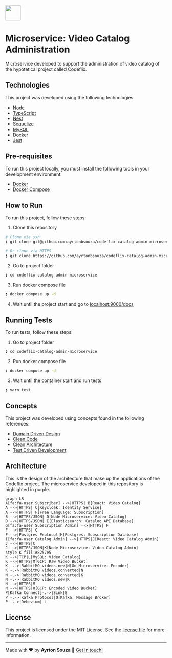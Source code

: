 <img src="https://user-images.githubusercontent.com/30063455/186921534-7d45a5ff-3999-4919-bbce-668a3e574367.png" height="48px">

# Microservice: Video Catalog Administration
Microservice developed to support the administration of video catalog of the hypotetical project called Codeflix.
## Technologies
This project was developed using the following technologies:
- [Node](https://nodejs.org/en/)
- [TypeScript](https://www.typescriptlang.org/)
- [Nest](https://nestjs.com/)
- [Sequelize](https://sequelize.org/)
- [MySQL](https://www.mysql.com/)
- [Docker](https://www.docker.com/)
- [Jest](https://jestjs.io/)
## Pre-requisites
To run this project locally, you must install the following tools in your development environment:
- [Docker](https://www.docker.com/)
- [Docker Compose](https://docs.docker.com/compose/)
## How to Run
To run this project, follow these steps:
1. Clone this repository
```bash
# Clone via ssh
❯ git clone git@github.com:ayrtonbsouza/codeflix-catalog-admin-microservice.git

# Or clone via HTTPS
❯ git clone https://github.com/ayrtonbsouza/codeflix-catalog-admin-microservice.git
```
2. Go to project folder
```bash
❯ cd codeflix-catalog-admin-microservice
```
3. Run docker compose file
```bash
❯ docker compose up -d
```
4. Wait until the project start and go to [localhost:9000/docs](localhost:9000/docs)
## Running Tests
To run tests, follow these steps:
1. Go to project folder
```bash
❯ cd codeflix-catalog-admin-microservice
```
2. Run docker compose file
```bash
❯ docker compose up -d
```
3. Wait until the container start and run tests
```bash
❯ yarn test
```
## Concepts
This project was developed using concepts found in the following references:
- [Domain Driven Design](https://www.amazon.com/Domain-Driven-Design-Tackling-Complexity-Software/dp/0321125215/ref=sr_1_1?keywords=domain+driven+design&qid=1659496893&s=books&sprefix=domain+dr%2Cstripbooks-intl-ship%2C215&sr=1-1)
- [Clean Code](https://www.amazon.com/Clean-Code-Handbook-Software-Craftsmanship/dp/0132350882)
- [Clean Architecture](https://www.amazon.com/Clean-Architecture-Craftsmans-Software-Structure/dp/0134494164/ref=sr_1_1?keywords=clean+architecture&qid=1659496918&s=books&sprefix=clean+archi%2Cstripbooks-intl-ship%2C181&sr=1-1)
- [Test Driven Development](https://www.amazon.com/Learning-Test-Driven-Development-Polyglot-Uncluttered/dp/1098106474/ref=sr_1_2?crid=KVDJAO2X3D08&keywords=test+driven+development+javascript&qid=1659496955&s=books&sprefix=test+driven+development+javascript%2Cstripbooks-intl-ship%2C163&sr=1-2)
## Architecture
This is the design of the architecture that make up the applications of the Codeflix project. The microservice developed in this repository is highlighted in purple.
```mermaid
graph LR
A[fa:fa-user Subscriber] -->|HTTPS| B[React: Video Catalog]
A -->|HTTPS| C[Keycloak: Identity Service]
A -->|HTTPS| F[Free Language: Subscription]
B -->|HTTPS/JSON| D[Node Microservice: Video Catalog]
D -->|HTTPS/JSON| E[Elasticsearch: Catalog API Database]
G[fa:fa-user Subscription Admin] -->|HTTPS| F
F -->|HTTPS| C
F -->|Postgres Protocol|H[Postgres: Subscription Database]
I[fa:fa-user Catalog Admin] -->|HTTPS|J[React: Video Catalog Admin]
J -->|HTTPS|C
J -->|HTTPS/JSON|K[Node Microservice: Video Catalog Admin]
style K fill:#8257e5
K -->|TCP|L[MySQL: Video Catalog]
K -->|HTTPS|M[GCP: Raw Video Bucket]
K -.->|RabbitMQ videos.new|N[Go Microservice: Encoder]
K -.->|RabbitMQ videos.converted|N
N -.->|RabbitMQ videos.converted|K
N -.->|RabbitMQ videos.new|K
N -->|HTTPS|M
N -->|HTTPS|O[GCP: Encoded Video Bucket]
P[Kafka Connect]-.->|Sink|E
P -.->|Kafka Protocol|Q[Kafka: Message Broker]
P -.->|Debezium| L
```
## License
This project is licensed under the MIT License. See the [license file](LICENSE) for more information.

---
Made with ❤️ by **Ayrton Souza** :wave: [Get in touch!](https://web.whatsapp.com/send?phone=+5511941800859)
